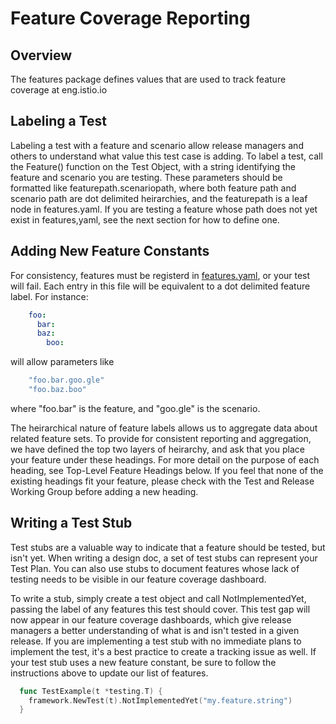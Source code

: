 # Feature Coverage Reporting

## Overview

The features package defines values that are used to track feature coverage at eng.istio.io

## Labeling a Test

Labeling a test with a feature and scenario allow release managers and others to understand what value this test case is adding.  To label a test, call the Feature() function on the Test Object, with a string identifying the feature and scenario you are testing.  These parameters should be formatted like featurepath.scenariopath, where both feature path and scenario path are dot delimited heirarchies, and the featurepath is a leaf node in features.yaml.  If you are testing a feature whose path does not yet exist in features,yaml, see the next section for how to define one.

## Adding New Feature Constants

For consistency, features must be registerd in [features.yaml](features.yaml), or your test will fail.  Each entry in this file will be equivalent to a dot delimited feature label.  For instance:

```yaml
    foo:
      bar:
      baz:
        boo:
```

will allow parameters like

```go
    "foo.bar.goo.gle"
    "foo.baz.boo"
```

where "foo.bar" is the feature, and "goo.gle" is the scenario.

The heirarchical nature of feature labels allows us to aggregate data about related feature sets.  To provide for consistent reporting and aggregation, we have defined the top two layers of heirarchy, and ask that you place your feature under these headings.  For more detail on the purpose of each heading, see Top-Level Feature Headings below.  If you feel that none of the existing headings fit your feature, please check with the Test and Release Working Group before adding a new heading.

## Writing a Test Stub

Test stubs are a valuable way to indicate that a feature should be tested, but isn't yet.  When writing a design doc, a set of test stubs can represent your Test Plan.  You can also use stubs to document features whose lack of testing needs to be visible in our feature coverage dashboard.

To write a stub, simply create a test object and call NotImplementedYet, passing the label of any features this test should cover.  This test gap will now appear in our feature coverage dashboards, which give release managers a better understanding of what is and isn't tested in a given release.  If you are implementing a test stub with no immediate plans to implement the test, it's a best practice to create a tracking issue as well.  If your test stub uses a new feature constant, be sure to follow the instructions above to update our list of features.

```go
  func TestExample(t *testing.T) {
    framework.NewTest(t).NotImplementedYet("my.feature.string")
  }
```